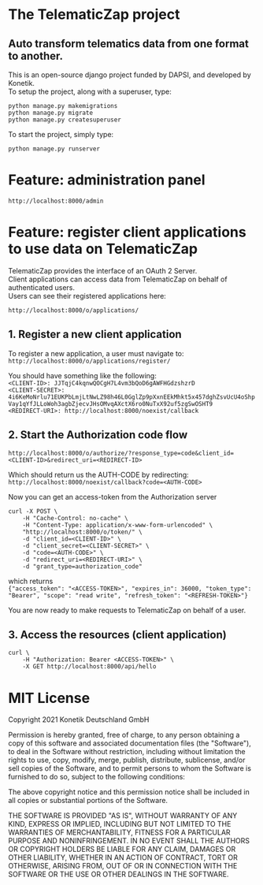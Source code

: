 # The TelematicZap project
## Auto transform telematics data from one format to another.
This is an open-source django project funded by DAPSI, and developed by Konetik.  
To setup the project, along with a superuser, type:  
```
python manage.py makemigrations
python manage.py migrate
python manage.py createsuperuser
```

To start the project, simply type:  
```
python manage.py runserver
```
  
  

# Feature: administration panel  
`http://localhost:8000/admin`


  
  

# Feature: register client applications to use data on TelematicZap
TelematicZap provides the interface of an OAuth 2 Server.  
Client applications can access data from TelematicZap on behalf of authenticated users.  
Users can see their registered applications here:  

`http://localhost:8000/o/applications/`

  
  

## 1. Register a new client application
To register a new application, a user must navigate to:  
`http://localhost:8000/o/applications/register/`

You should have something like the following:    
`<CLIENT-ID>: JJTqjC4kqnwQOCgH7L4vm3bQoD6gAWFHGdzshzrD`  
`<CLIENT-SECRET>: 4i6KeMoNrlu71EUKPbLmjLtNwLZ98h46L0GglZp9pXxnEEkMhkt5x457dghZsvUcU4oShpVay1qYfJLLoWoh3agbZjecvJHsOMvqAXctX6ro0NuTxX92uf5zgSwOSHT9`  
`<REDIRECT-URI>: http://localhost:8000/noexist/callback`  

  
  

## 2. Start the Authorization code flow
`http://localhost:8000/o/authorize/?response_type=code&client_id=<CLIENT-ID>&redirect_uri=<REDIRECT-ID>`

Which should return us the AUTH-CODE by redirecting:
`http://localhost:8000/noexist/callback?code=<AUTH-CODE>`

Now you can get an access-token from the Authorization server
```
curl -X POST \
    -H "Cache-Control: no-cache" \
    -H "Content-Type: application/x-www-form-urlencoded" \
    "http://localhost:8000/o/token/" \
    -d "client_id=<CLIENT-ID>" \
    -d "client_secret=<CLIENT-SECRET>" \
    -d "code=<AUTH-CODE>" \
    -d "redirect_uri=<REDIRECT-URI>" \
    -d "grant_type=authorization_code"
```


which returns  
`{"access_token": "<ACCESS-TOKEN>", "expires_in": 36000, "token_type": "Bearer", "scope": "read write", "refresh_token": "<REFRESH-TOKEN>"}`


You are now ready to make requests to TelematicZap on behalf of a user.

  
  

## 3. Access the resources (client application)
```
curl \
    -H "Authorization: Bearer <ACCESS-TOKEN>" \
    -X GET http://localhost:8000/api/hello
```

  
  

# MIT License

Copyright 2021 Konetik Deutschland GmbH

Permission is hereby granted, free of charge, to any person obtaining a copy of this software and associated documentation files (the "Software"), to deal in the Software without restriction, including without limitation the rights to use, copy, modify, merge, publish, distribute, sublicense, and/or sell copies of the Software, and to permit persons to whom the Software is furnished to do so, subject to the following conditions:

The above copyright notice and this permission notice shall be included in all copies or substantial portions of the Software.

THE SOFTWARE IS PROVIDED "AS IS", WITHOUT WARRANTY OF ANY KIND, EXPRESS OR IMPLIED, INCLUDING BUT NOT LIMITED TO THE WARRANTIES OF MERCHANTABILITY, FITNESS FOR A PARTICULAR PURPOSE AND NONINFRINGEMENT. IN NO EVENT SHALL THE AUTHORS OR COPYRIGHT HOLDERS BE LIABLE FOR ANY CLAIM, DAMAGES OR OTHER LIABILITY, WHETHER IN AN ACTION OF CONTRACT, TORT OR OTHERWISE, ARISING FROM, OUT OF OR IN CONNECTION WITH THE SOFTWARE OR THE USE OR OTHER DEALINGS IN THE SOFTWARE.
